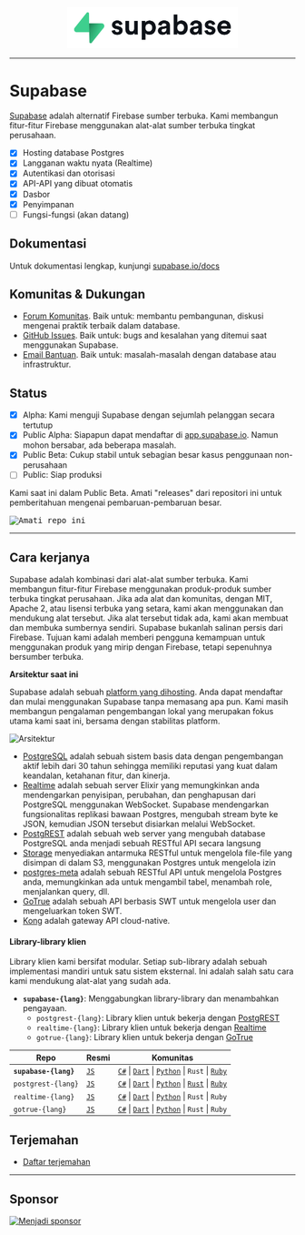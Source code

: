 <p align="center">
<img width="300" src="https://raw.githubusercontent.com/supabase/supabase/master/web/static/supabase-light-rounded-corner-background.svg"/>
</p>

---

# Supabase

[Supabase](https://supabase.io) adalah alternatif Firebase sumber terbuka. Kami membangun fitur-fitur Firebase menggunakan alat-alat sumber terbuka tingkat perusahaan.

- [x] Hosting database Postgres
- [x] Langganan waktu nyata (Realtime)
- [x] Autentikasi dan otorisasi
- [x] API-API yang dibuat otomatis
- [x] Dasbor
- [x] Penyimpanan
- [ ] Fungsi-fungsi (akan datang)

## Dokumentasi

Untuk dokumentasi lengkap, kunjungi [supabase.io/docs](https://supabase.io/docs)

## Komunitas & Dukungan

- [Forum Komunitas](https://github.com/supabase/supabase/discussions). Baik untuk: membantu pembangunan, diskusi mengenai praktik terbaik dalam database.
- [GitHub Issues](https://github.com/supabase/supabase/issues). Baik untuk: bugs and kesalahan yang ditemui saat menggunakan Supabase.
- [Email Bantuan](https://supabase.io/docs/support#business-support). Baik untuk: masalah-masalah dengan database atau infrastruktur.

## Status

- [x] Alpha: Kami menguji Supabase dengan sejumlah pelanggan secara tertutup
- [x] Public Alpha: Siapapun dapat mendaftar di [app.supabase.io](https://app.supabase.io). Namun mohon bersabar, ada beberapa masalah.
- [x] Public Beta: Cukup stabil untuk sebagian besar kasus penggunaan non-perusahaan
- [ ] Public: Siap produksi

Kami saat ini dalam Public Beta. Amati "releases" dari repositori ini untuk pemberitahuan mengenai pembaruan-pembaruan besar.

<kbd><img src="https://gitcdn.link/repo/supabase/supabase/master/web/static/watch-repo.gif" alt="Amati repo ini"/></kbd>

---

## Cara kerjanya

Supabase adalah kombinasi dari alat-alat sumber terbuka. Kami membangun fitur-fitur Firebase menggunakan produk-produk sumber terbuka tingkat perusahaan. Jika ada alat dan komunitas, dengan  MIT, Apache 2, atau lisensi terbuka yang setara, kami akan menggunakan dan mendukung alat tersebut. Jika alat tersebut tidak ada, kami akan membuat dan membuka sumbernya sendiri. Supabase bukanlah salinan persis dari Firebase. Tujuan kami adalah memberi pengguna kemampuan untuk menggunakan produk yang mirip dengan Firebase, tetapi sepenuhnya bersumber terbuka.

**Arsitektur saat ini**

Supabase adalah sebuah [platform yang dihosting](https://app.supabase.io). Anda dapat mendaftar dan mulai menggunakan Supabase tanpa memasang apa pun. Kami masih membangun pengalaman pengembangan lokal yang merupakan fokus utama kami saat ini, bersama dengan stabilitas platform.

![Arsitektur](https://supabase.io/assets/images/supabase-architecture-9050a7317e9ec7efb7807f5194122e48.png)

- [PostgreSQL](https://www.postgresql.org/) adalah sebuah sistem basis data dengan pengembangan aktif lebih dari 30 tahun sehingga memiliki reputasi yang kuat dalam keandalan, ketahanan fitur, dan kinerja.
- [Realtime](https://github.com/supabase/realtime) adalah sebuah server Elixir yang memungkinkan anda mendengarkan penyisipan, perubahan, dan penghapusan dari PostgreSQL menggunakan WebSocket. Supabase mendengarkan fungsionalitas replikasi bawaan Postgres, mengubah stream byte ke JSON, kemudian JSON tersebut disiarkan melalui WebSocket.
- [PostgREST](http://postgrest.org/) adalah sebuah web server yang mengubah database PostgreSQL anda menjadi sebuah RESTful API secara langsung
- [Storage](https://github.com/supabase/storage-api) menyediakan antarmuka RESTful untuk mengelola file-file yang disimpan di dalam S3, menggunakan Postgres untuk mengelola izin
- [postgres-meta](https://github.com/supabase/postgres-meta) adalah sebuah RESTful API untuk mengelola Postgres anda, memungkinkan ada untuk mengambil tabel, menambah role, menjalankan query, dll.
- [GoTrue](https://github.com/netlify/gotrue) adalah sebuah API berbasis SWT untuk mengelola user dan mengeluarkan token SWT.
- [Kong](https://github.com/Kong/kong) adalah gateway API cloud-native.

#### Library-library klien

Library klien kami bersifat modular. Setiap sub-library adalah sebuah implementasi mandiri untuk satu sistem eksternal. Ini adalah salah satu cara kami mendukung alat-alat yang sudah ada.

- **`supabase-{lang}`**: Menggabungkan library-library dan menambahkan pengayaan.
  - `postgrest-{lang}`: Library klien untuk bekerja dengan [PostgREST](https://github.com/postgrest/postgrest)
  - `realtime-{lang}`: Library klien untuk bekerja dengan [Realtime](https://github.com/supabase/realtime)
  - `gotrue-{lang}`: Library klien untuk bekerja dengan [GoTrue](https://github.com/netlify/gotrue)

| Repo                  | Resmi                                         | Komunitas                                                                                                                                                                                                                  |
| --------------------- | ------------------------------------------------ | -------------------------------------------------------------------------------------------------------------------------------------------------------------------------------------------------------------------------- |
| **`supabase-{lang}`** | [`JS`](https://github.com/supabase/supabase-js)  | [`C#`](https://github.com/supabase/supabase-csharp) \| [`Dart`](https://github.com/supabase/supabase-dart) \| [`Python`](https://github.com/supabase/supabase-py) \| `Rust`                                                \| [`Ruby`](https://github.com/supabase/supabase-rb)
| `postgrest-{lang}`    | [`JS`](https://github.com/supabase/postgrest-js) | [`C#`](https://github.com/supabase/postgrest-csharp) \| [`Dart`](https://github.com/supabase/postgrest-dart) \| [`Python`](https://github.com/supabase/postgrest-py) \| [`Rust`](https://github.com/supabase/postgrest-rs) \| [`Ruby`](https://github.com/supabase/postgrest-rb)
| `realtime-{lang}`     | [`JS`](https://github.com/supabase/realtime-js)  | [`C#`](https://github.com/supabase/realtime-csharp) \| [`Dart`](https://github.com/supabase/realtime-dart) \| [`Python`](https://github.com/supabase/realtime-py) \| `Rust`                                                \| `Ruby`                                                |
| `gotrue-{lang}`       | [`JS`](https://github.com/supabase/gotrue-js)    | [`C#`](https://github.com/supabase/gotrue-csharp) \| [`Dart`](https://github.com/supabase/gotrue-dart) \| [`Python`](https://github.com/supabase/gotrue-py) \| `Rust`                                                      \| `Ruby`                                                |

## Terjemahan

- [Daftar terjemahan](/i18n/languages.md)

---

## Sponsor

[![Menjadi sponsor](https://user-images.githubusercontent.com/10214025/90518111-e74bbb00-e198-11ea-8f88-c9e3c1aa4b5b.png)](https://github.com/sponsors/supabase)
